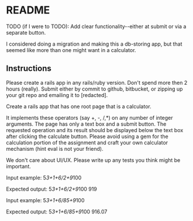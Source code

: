 # README

TODO (if I were to TODO): Add clear functionality--either at submit or via a separate button.

I considered doing a migration and making this a db-storing app, but that seemed like more
than one might want in a calculator.

## Instructions

Please create a rails app in any rails/ruby version.  Don't spend more then 2 hours (really).
Submit either by commit to github, bitbucket, or zipping up your git repo and emailing it to [redacted].


Create a rails app that has one root page that is a calculator.

It implements these operators (say +, -, /,*) on any number of integer arguments.
The page has only a text box and a submit button.
The requested operation and its result should be displayed below the text box after clicking the calculate button. Please avoid using a gem for the calculation portion of the assignment and craft your own calculator mechanism (hint eval is not your friend).


We don't care about UI/UX.
Please write up any tests you think might be important.

Input example:
5*3+1+6/2+9*100

Expected output:
5*3+1+6/2+9*100
919

Input example:
5*3+1+6/85+9*100

Expected output:
5*3+1+6/85+9*100
916.07
